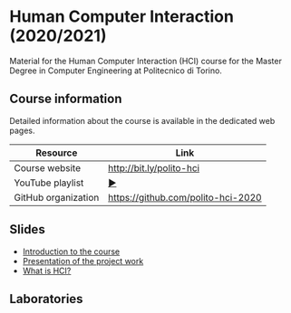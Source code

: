 # Human Computer Interaction (2020/2021)

Material for the Human Computer Interaction (HCI) course for the Master Degree in Computer Engineering at Politecnico di Torino.

## Course information

Detailed information about the course is available in the dedicated web pages.

| Resource | Link |
|---------|---|
| Course website | <http://bit.ly/polito-hci> |
| YouTube playlist | [:arrow_forward:](https://www.youtube.com/playlist?list=PLs7DWGc_wmwQ7ipQNDCLOhoB2I9PpscpD)|
| GitHub organization | <https://github.com/polito-hci-2020> |

## Slides

* [Introduction to the course](./slide/00-intro.pdf)
* [Presentation of the project work](./slide/01-project.pdf)
* [What is HCI?](./slide/02-whatisHCI.pdf)


## Laboratories
